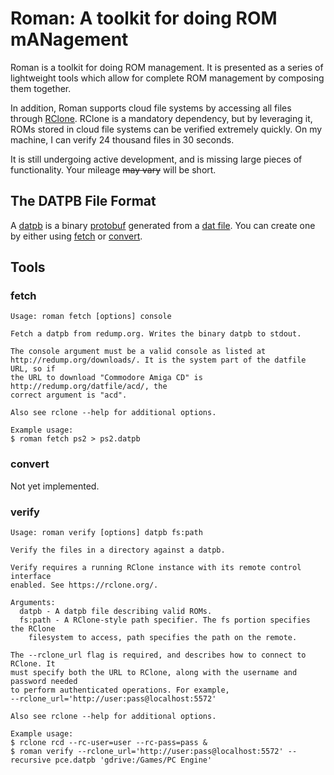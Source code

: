 # Roman: A toolkit for doing ROM mANagement

Roman is a toolkit for doing ROM management. It is presented as a series of
lightweight tools which allow for complete ROM management by composing them
together.

In addition, Roman supports cloud file systems by accessing all files through
[RClone]. RClone is a mandatory dependency, but by leveraging it, ROMs stored in
cloud file systems can be verified extremely quickly. On my machine, I can
verify 24 thousand files in 30 seconds.

It is still undergoing active development, and is missing large pieces of
functionality. Your mileage <s>may vary</s> will be short.

## The DATPB File Format

A [datpb] is a binary [protobuf] generated from a [dat file]. You can create one
by either using [fetch] or [convert].

## Tools

### fetch
```
Usage: roman fetch [options] console

Fetch a datpb from redump.org. Writes the binary datpb to stdout.

The console argument must be a valid console as listed at
http://redump.org/downloads/. It is the system part of the datfile URL, so if
the URL to download "Commodore Amiga CD" is http://redump.org/datfile/acd/, the
correct argument is "acd".

Also see rclone --help for additional options.

Example usage:
$ roman fetch ps2 > ps2.datpb
```

### convert
Not yet implemented.

### verify
```
Usage: roman verify [options] datpb fs:path

Verify the files in a directory against a datpb.

Verify requires a running RClone instance with its remote control interface
enabled. See https://rclone.org/.

Arguments:
  datpb - A datpb file describing valid ROMs.
  fs:path - A RClone-style path specifier. The fs portion specifies the RClone
    filesystem to access, path specifies the path on the remote.

The --rclone_url flag is required, and describes how to connect to RClone. It
must specify both the URL to RClone, along with the username and password needed
to perform authenticated operations. For example,
--rclone_url='http://user:pass@localhost:5572'

Also see rclone --help for additional options.

Example usage:
$ rclone rcd --rc-user=user --rc-pass=pass &
$ roman verify --rclone_url='http://user:pass@localhost:5572' --recursive pce.datpb 'gdrive:/Games/PC Engine'
```

[RClone]: https://rclone.org
[convert]: #convert
[dat file]: https://github.com/RetroPie/RetroPie-Setup/wiki/Validating,-Rebuilding,-and-Filtering-ROM-Collections#dat-files-the-cornerstone
[datpb]: https://github.com/eatnumber1/dat2pb
[fetch]: #fetch
[protobuf]: https://developers.google.com/protocol-buffers
